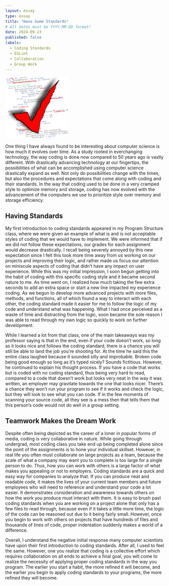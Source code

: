 ```yaml
---
layout: essay
type: essay
title: "Have Some Standards"
# All dates must be YYYY-MM-DD format!
date: 2024-09-23
published: false
labels:
  - Coding Standards
  - ESLint
  - Collaboration
  - Group Work
---
```


<img width="200px" class="rounded float-start pe-4" src="../img/standards.png">

One thing I have always found to be interesting about computer science is how much it evolves over time. As a study rooted in everchanging technology, the way coding is done now compared to 50 years ago is vastly different. With drastically advancing technology at our fingertips, the possibilities of what can be accomplished using computer science drastically expand as well. Not only do possibilities change with the times, but also the procedures and expectations that come along with coding and their standards. In the way that coding used to be done in a very cramped style to optimize memory and storage, coding has now evolved with the advancement of the computers we use to prioritize style over memory and storage efficiency. 

## Having Standards
My first introduction to coding standards appeared in my Program Structure class, where we were given an example of what is and is not acceptable styles of coding that we would have to implement. We were informed that if we did not follow these expectations, our grades for each assignment would decrease drastically. I recall being severely annoyed by this new expectation since I felt this took more time away from us working on our projects and improving their logic, and rather made us focus our attention on miniscule aspects of coding that didn’t have any impact on user experience. While this was my initial impression, I soon begun getting into the habit of coding with this specific coding style and it became second nature to me. As time went on, I realized how much taking the few extra seconds to add an extra space or start a new line impacted my experience coding. As we begun to develop more advanced projects with more files, methods, and functions, all of which found a way to interact with each other, the coding standard made it easier for me to follow the logic of my code and understand what was happening. What I had once perceived as a waste of time and distracting from the logic, soon became the sole reason I was able to read through my own logic so quickly to work on further development. 

While I learned a lot from that class, one of the main takeaways was my professor saying is that in the end, even if your code doesn’t work, so long as it looks nice and follows the coding standard, there is a chance you will still be able to land the job you’re shooting for. At the time he said this the entire class laughed because it sounded silly and improbable. Broken code being good enough so long as it’s typed nicely? Sounds fictitious. However, he continued to explain his thought process. If you have a code that works but is coded with no coding standard, thus being very hard to read, compared to a code that doesn’t work but looks very neat in the way it was written, an employer may gravitate towards the one that looks nicer. There’s a chance they won’t run your program to see if it works and check the logic, but they will look to see what you can code. If in the few moments of scanning your source code, all they see is a mess then that tells them that this person’s code would not do well in a group setting. 

## Teamwork Makes the Dream Work
Despite often being depicted as the career of a loner in popular forms of media, coding is very collaborative in nature. While going through undergrad, most coding class you take end up being completed alone since the point of the assignments is to hone your individual skillset. However, in real life you often must collaborate on large projects as a team, because the scale of what a company may want you to complete is too large for a single person to do. Thus, how you can work with others is a large factor of what makes you appealing or not to employers. Coding standards are a quick and easy way for companies to analyze that. If you can produce neat and readable code, it makes the lives of your current team members and future employees who will need to reference and understand your code a lot easier. It demonstrates consideration and awareness towards others on how the work you produce must interact with them. It is easy to brush past coding standards when you are working on a project alone that only has a few files to read through, because even if it takes a little more time, the logic of the code can be reasoned out due to it being fairly small. However, once you begin to work with others on projects that have hundreds of files and thousands of lines of code, proper indentation suddenly makes a world of a difference.

Overall, I understand the negative initial response many computer scientists have upon their first introduction to coding standards. After all, I used to feel the same. However, one you realize that coding is a collective effort which requires collaboration on all ends to achieve a final goal, you will come to realize the necessity of applying proper coding standards in the way you program. The earlier you start a habit, the more refined it will become, and the earlier you begin to apply coding standards to your programs, the more refined they will become.

